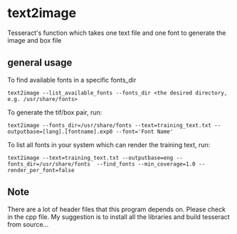 # text2image
Tesseract's function which takes one text file and one font to generate the image and box file

## general usage
To find available fonts in a specific fonts_dir
```
text2image --list_available_fonts --fonts_dir <the desired directory, e.g. /usr/share/fonts>
```
To generate the tif/box pair, run:
```
text2image --fonts_dir=/usr/share/fonts --text=training_text.txt --outputbase=[lang].[fontname].exp0 --font='Font Name' 
```

To list all fonts in your system which can render the training text, run:
```
text2image --text=training_text.txt --outputbase=eng --fonts_dir=/usr/share/fonts  --find_fonts --min_coverage=1.0 --render_per_font=false
```
## Note
There are a lot of header files that this program depends on. Please check in the cpp file.
My suggestion is to install all the libraries and build tesseract from source...


